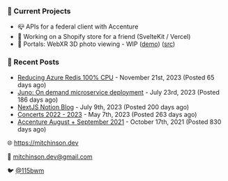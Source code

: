 ### 📌 Current Projects
- 📪 APIs for a federal client with Accenture
- 🛒 Working on a Shopify store for a friend (SvelteKit / Vercel)
- 📸 Portals: WebXR 3D photo viewing - WIP ([demo](https://portals.mitchinson.dev/)) ([src](https://github.com/bmitchinson/vr-jpg-viewer-webxr))

### 📝 Recent Posts

- [Reducing Azure Redis 100% CPU](https://blog.mitchinson.dev/redis-cpu) - November 21st, 2023 (Posted 65 days ago)
- [Juno: On demand microservice deployment](https://blog.mitchinson.dev/juno) - July 23rd, 2023 (Posted 186 days ago)
- [NextJS Notion Blog](https://blog.mitchinson.dev/blog-2023) - July 9th, 2023 (Posted 200 days ago)
- [Concerts 2022 - 2023](https://blog.mitchinson.dev/concerts-2023) - May 7th, 2023 (Posted 263 days ago)
- [Accenture August + September 2021](https://blog.mitchinson.dev/pillar/aug-sep-21) - October 17th, 2021 (Posted 830 days ago)

🌐 https://mitchinson.dev

💌 mitchinson.dev@gmail.com

🐦 [@115bwm](https://twitter.com/115bwm)